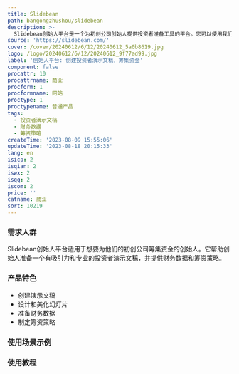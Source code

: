 ```yaml
---
title: Slidebean
path: bangongzhushou/slidebean
description: >-
  Slidebean创始人平台是一个为初创公司创始人提供投资者准备工具的平台。您可以使用我们的投资者演示文稿和投资者套件，或与我们的团队合作，准备您的演示文稿和财务数据。
source: 'https://slidebean.com/'
cover: /cover/20240612/6/12/20240612_5a0b8619.jpg
logo: /logo/20240612/6/12/20240612_9f77ad99.jpg
label: '创始人平台: 创建投资者演示文稿，筹集资金'
component: false
procattr: 10
procattrname: 商业
procform: 1
procformname: 网站
proctype: 1
proctypename: 普通产品
tags:
  - 投资者演示文稿
  - 财务数据
  - 筹资策略
createTime: '2023-08-09 15:55:06'
updateTime: '2023-08-18 20:15:33'
lang: en
isicp: 2
isqian: 2
iswx: 2
isqq: 2
iscom: 2
price: ''
catname: 商业
sort: 10219
---
```




### 需求人群
Slidebean创始人平台适用于想要为他们的初创公司筹集资金的创始人。它帮助创始人准备一个有吸引力和专业的投资者演示文稿，并提供财务数据和筹资策略。

### 产品特色
- 创建演示文稿
- 设计和美化幻灯片
- 准备财务数据
- 制定筹资策略

### 使用场景示例


### 使用教程


  
